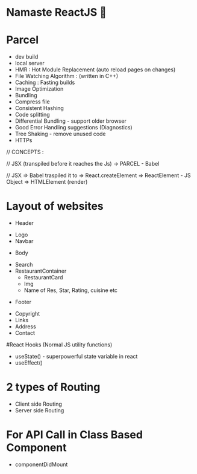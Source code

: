 # Namaste ReactJS 🚀

# Parcel

- dev build
- local server
- HMR : Hot Module Replacement (auto reload pages on changes)
- File Watching Algorithm : (written in C++)
- Caching : Fasting builds
- Image Optimization
- Bundling
- Compress file
- Consistent Hashing
- Code splitting
- Differential Bundling - support older browser
- Good Error Handling suggestions (Diagnostics)
- Tree Shaking - remove unused code
- HTTPs

// CONCEPTS :

// JSX (transpiled before it reaches the Js) -> PARCEL - Babel

// JSX => Babel traspiled it to => React.createElement => ReactElement - JS Object => HTMLElement (render)

# Layout of websites

- Header

* Logo
* Navbar

- Body

* Search
* RestaurantContainer
  - RestaurantCard
  - Img
  - Name of Res, Star, Rating, cuisine etc

- Footer

* Copyright
* Links
* Address
* Contact

<!-- https://media-assets.swiggy.com/swiggy/image/upload/fl_lossy,f_auto,q_auto,w_660/ -->

#React Hooks
(Normal JS utility functions)

- useState() - superpowerful state variable in react
- useEffect()

# 2 types of Routing

- Client side Routing
- Server side Routing

# For API Call in Class Based Component

- componentDidMount
